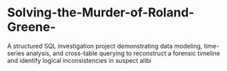 # Solving-the-Murder-of-Roland-Greene-
 A structured SQL investigation project demonstrating data modeling, time-series analysis, and cross-table querying to reconstruct a forensic timeline and identify logical inconsistencies in suspect alibi
